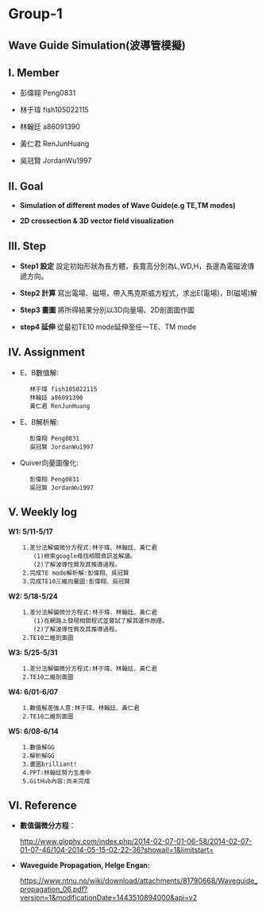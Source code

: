 # **Group-1**

## **Wave Guide Simulation(波導管模擬)**

## **I. Member**

- 彭偉翔 Peng0831 

- 林于瑋 fish105022115 

- 林翰廷 a86091390 

- 黃仁君 RenJunHuang 

- 吳冠賢 JordanWu1997

## **II. Goal**

- **Simulation of different modes of Wave Guide(e.g TE,TM modes)**

- **2D crossection & 3D vector field visualization**

## **III. Step**

- **Step1 設定**
  設定初始形狀為長方體，長寬高分別為L,WD,H，長邊為電磁波傳遞方向。
  
- **Step2 計算**
  寫出電場、磁場，帶入馬克斯威方程式，求出E(電場)，B(磁場)解
  
- **Step3 畫圖**
  將所得結果分別以3D向量場、2D剖面圖作圖
  
- **step4 延伸**
  從最初TE10 mode延伸至任一TE、TM mode
  
## **IV. Assignment**

- E、B數值解:
```
      林于瑋 fish105022115
      林翰廷 a86091390
      黃仁君 RenJunHuang
```
- E、B解析解:
```
      彭偉翔 Peng0831
      吳冠賢 JordanWu1997
```

- Quiver向量圖像化:
```
      彭偉翔 Peng0831   
      吳冠賢 JordanWu1997
```

## **V. Weekly log**

**W1: 5/11-5/17**
```
    1.差分法解偏微分方程式:林于瑋、林翰廷、黃仁君
       (1)檢索google尋找相關資訊並解讀。
       (2)了解波導性質及其推導過程。
    2.完成TE mode解析解:彭偉翔、吳冠賢
    3.完成TE10三維向量圖:彭偉翔、吳冠賢
```

**W2: 5/18-5/24**
```
    1.差分法解偏微分方程式:林于瑋、林翰廷、黃仁君
       (1)在網路上發現相關程式並嘗試了解其運作原理。
       (2)了解波導性質及其推導過程。  
    2.TE10二維剖面圖
```    

**W3: 5/25-5/31**
```    
    1.差分法解偏微分方程式:林于瑋、林翰廷、黃仁君   
    2.TE10二維剖面圖
```

**W4: 6/01-6/07**
```
    1.數值解差強人意:林于瑋、林翰廷、黃仁君
    2.TE10二維剖面圖
```

**W5: 6/08-6/14**
```
    1.數值解GG
    2.解析解GG
    3.畫圖brilliant!
    4.PPT:林翰廷努力生產中
    5.GitHub內容:尚未完成
```
    
## **VI. Reference**
- **數值偏微分方程**：

   http://www.glophy.com/index.php/2014-02-07-01-06-58/2014-02-07-01-07-46/104-2014-05-15-02-22-36?showall=1&limitstart=

- **Waveguide Propagation, Helge Engan:**

   https://www.ntnu.no/wiki/download/attachments/81790668/Waveguide_propagation_06.pdf?version=1&modificationDate=1443510894000&api=v2
